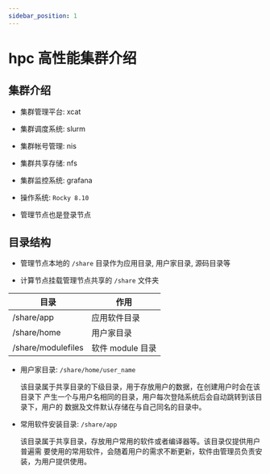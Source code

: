 ```yaml
---
sidebar_position: 1
---
```


# hpc 高性能集群介绍

## 集群介绍

- 集群管理平台: xcat

- 集群调度系统: slurm

- 集群帐号管理: nis

- 集群共享存储: nfs

- 集群监控系统: grafana

- 操作系统: ``Rocky 8.10``

- 管理节点也是登录节点

## 目录结构

- 管理节点本地的 ``/share`` 目录作为应用目录, 用户家目录, 源码目录等

- 计算节点挂载管理节点共享的 `/share` 文件夹

| 目录               | 作用             |
| ------------------ | ---------------- |
| /share/app         | 应用软件目录     |
| /share/home        | 用户家目录       |
| /share/modulefiles | 软件 module 目录 |

- 用户家目录: ``/share/home/user_name``

  该目录属于共享目录的下级目录，用于存放用户的数据，在创建用户时会在该目录下
  产生一个与用户名相同的目录，用户每次登陆系统后会自动跳转到该目录下，用户的
  数据及文件默认存储在与自己同名的目录中。

- 常用软件安装目录: ``/share/app``

  该目录属于共享目录，存放用户常用的软件或者编译器等。该目录仅提供用户普遍需
  要使用的常用软件，会随着用户的需求不断更新，软件由管理员负责安装，为用户提供使用。
